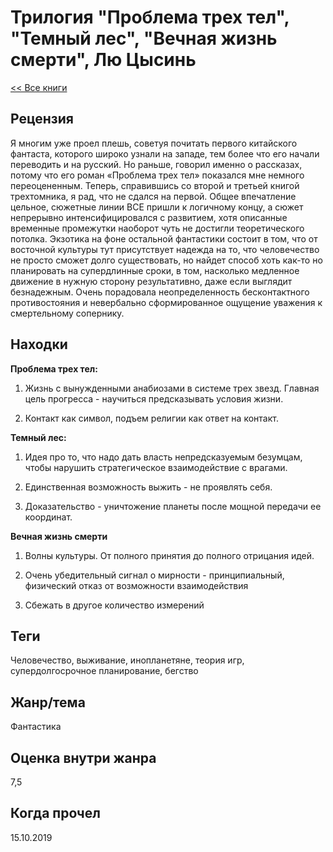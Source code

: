 # Трилогия "Проблема трех тел", "Темный лес", "Вечная жизнь смерти", Лю Цысинь

[<< Все книги](../README.md)

## Рецензия

Я многим уже проел плешь, советуя почитать первого китайского фантаста, которого широко узнали на западе, тем более что его начали переводить и на русский. Но раньше, говорил именно о рассказах, потому что его роман «Проблема трех тел» показался мне немного переоцененным. Теперь, справившись со второй и третьей книгой трехтомника, я рад, что не сдался на первой. Общее впечатление цельное, сюжетные линии ВСЕ пришли к логичному концу, а сюжет непрерывно интенсифицировался с развитием, хотя описанные временные промежутки наоборот чуть не достигли теоретического потолка. Экзотика на фоне остальной фантастики состоит в том, что от восточной культуры тут присутствует надежда на то, что человечество не просто сможет долго существовать, но найдет способ хоть как-то но планировать на супердлинные сроки, в том, насколько медленное движение в нужную сторону результативно, даже если выглядит безнадежным. Очень порадовала неопределенность бесконтактного противостояния и невербально сформированное ощущение уважения к смертельному сопернику.


## Находки

**Проблема трех тел:**

1. Жизнь с вынужденными анабиозами в системе трех звезд. Главная цель прогресса - научиться предсказывать условия жизни.

2. Контакт как символ, подъем религии как ответ на контакт.

**Темный лес:**

1. Идея про то, что надо дать власть непредсказуемым безумцам, чтобы нарушить стратегическое взаимодействие с врагами.

2. Единственная возможность выжить - не проявлять себя.

3. Доказательство - уничтожение планеты после мощной передачи ее координат.

**Вечная жизнь смерти**

1. Волны культуры. От полного принятия до полного отрицания идей.

2. Очень убедительный сигнал о мирности - принципиальный, физический отказ от возможности взаимодействия

3. Сбежать в другое количество измерений

## Теги

Человечество, выживание, инопланетяне, теория игр, супердолгосрочное планирование, бегство

## Жанр/тема

Фантастика

## Оценка внутри жанра

7,5

## Когда прочел

15.10.2019
